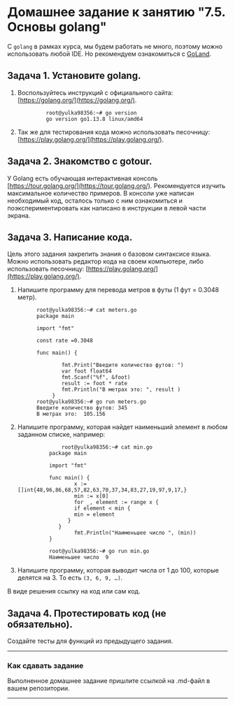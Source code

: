 # Домашнее задание к занятию "7.5. Основы golang"

С `golang` в рамках курса, мы будем работать не много, поэтому можно использовать любой IDE. 
Но рекомендуем ознакомиться с [GoLand](https://www.jetbrains.com/ru-ru/go/).  

## Задача 1. Установите golang.
1. Воспользуйтесь инструкций с официального сайта: [https://golang.org/](https://golang.org/).

                root@yulka98356:~# go version
                go version go1.13.8 linux/amd64

2. Так же для тестирования кода можно использовать песочницу: [https://play.golang.org/](https://play.golang.org/).

## Задача 2. Знакомство с gotour.
У Golang есть обучающая интерактивная консоль [https://tour.golang.org/](https://tour.golang.org/). 
Рекомендуется изучить максимальное количество примеров. В консоли уже написан необходимый код, 
осталось только с ним ознакомиться и поэкспериментировать как написано в инструкции в левой части экрана.  

## Задача 3. Написание кода. 
Цель этого задания закрепить знания о базовом синтаксисе языка. Можно использовать редактор кода 
на своем компьютере, либо использовать песочницу: [https://play.golang.org/](https://play.golang.org/).

1. Напишите программу для перевода метров в футы (1 фут = 0.3048 метр).
    ```
          root@yulka98356:~# cat meters.go
          package main

          import "fmt"

          const rate =0.3048

          func main() {

                  fmt.Print("Введите количество футов: ")
                  var foot float64
                  fmt.Scanf("%f", &foot)
                  result := foot * rate
                  fmt.Println("В метрах это: ", result )
               }
          root@yulka98356:~# go run meters.go
          Введите количество футов: 345
          В метрах это:  105.156
    ```
 
1. Напишите программу, которая найдет наименьший элемент в любом заданном списке, например:
    ```
                  root@yulka98356:~# cat min.go
              package main

              import "fmt"

              func main() {
                      x := []int{48,96,86,68,57,82,63,70,37,34,83,27,19,97,9,17,}
                      min := x[0]
                      for _, element := range x {
                      if element < min {
                      min = element
                    }
                 }
                      fmt.Println("Наименьшее число ", (min))
              }

              root@yulka98356:~# go run min.go
              Наименьшее число  9
    ```
1. Напишите программу, которая выводит числа от 1 до 100, которые делятся на 3. То есть `(3, 6, 9, …)`.

В виде решения ссылку на код или сам код. 

## Задача 4. Протестировать код (не обязательно).

Создайте тесты для функций из предыдущего задания. 

---

### Как cдавать задание

Выполненное домашнее задание пришлите ссылкой на .md-файл в вашем репозитории.

---

